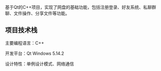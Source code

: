 基于Qt的C++项目，实现了网盘的基础功能，包括注册登录、好友系统、私聊群聊、文件操作、分享文件等功能。

## 项目技术栈

主要编程语言：C++

开发平台：Qt Windows 5.14.2

设计特性：单例设计模式、网络通信


